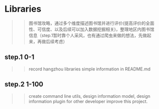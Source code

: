 # Libraries
>> 图书馆攻略，通过多个维度描述图书馆并进行评价(提高评价的全面性、可信度、以及后续可以加入数据挖掘相关)，整理地区内图书馆信息（step.1暂时靠个人采风，也有通过爬虫来做的想法，先做起来，再做后续考虑）
## step.1 0-1
>>  record hangzhou libraries simple information in README.md
## step.2 1-100
>>  create command line utils, design information model, design information plugin for other developer improve this project.
